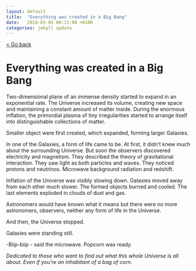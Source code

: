 ```yaml
---
layout: default
title:  "Everything was created in a Big Bang"
date:   2019-03-05 00:11:00 +0100
categories: jekyll update
---
```


[< Go back](https://camillejr.github.io/science-docs/)

# Everything was created in a Big Bang

Two-dimensional plane of an immense density started to expand in an exponential rate. The Universe increased its volume, creating new space and maintaining a constant amount of matter inside. During the enormous inflation, the primordial plasma of tiny irregularities started to arrange itself into distinguishable collections of matter.

Smaller object were first created, which expanded, forming larger Galaxies.

In one of the Galaxies, a form of life came to be. At first, it didn’t knew much about the surrounding Universe. But soon the observers discovered electricity and magnetism. They described the theory of gravitational interaction. They saw light as both particles and waves. They noticed protons and neutrinos. Microwave background radiation and redshift.

Inflation of the Universe was visibly slowing down. Galaxies moved away from each other much slower. The formed objects burned and cooled. The last elements exploded in clouds of dust and gas.

Astronomers would have known what it means but there were no more astronomers, observers, neither any form of life in the Universe.

And then, the Universe stopped.

Galaxies were standing still.

-Biip-biip - said the microwave. Popcorn was ready.





*Dedicated to those who want to find out what this whole Universe is all about. Even if you're an inhabitant of a bag of corn.*
